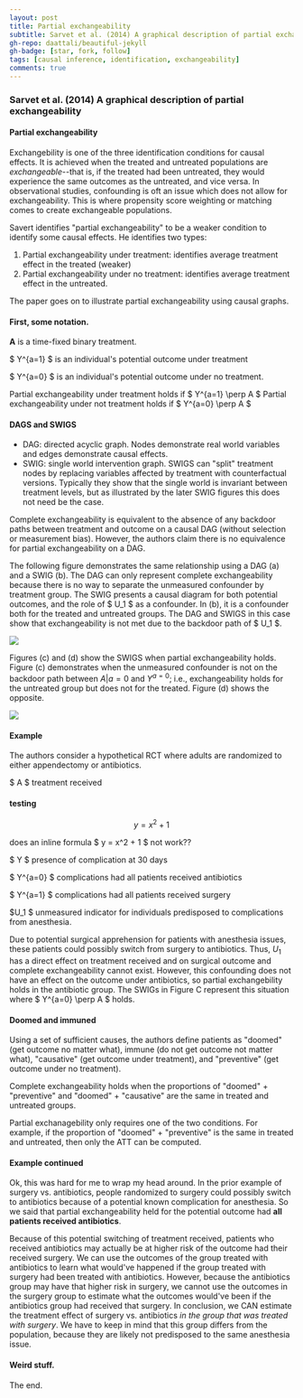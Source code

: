 ```yaml
---
layout: post
title: Partial exchangeability
subtitle: Sarvet et al. (2014) A graphical description of partial exchangeability
gh-repo: daattali/beautiful-jekyll
gh-badge: [star, fork, follow]
tags: [causal inference, identification, exchangeability]
comments: true
---
```



### Sarvet et al. (2014) A graphical description of partial exchangeability

#### Partial exchangeability
Exchangebility is one of the three identification conditions for causal effects. It is achieved when the treated and untreated populations are _exchangeable_--that is, if the treated had been untreated, they would experience the same outcomes as the untreated, and vice versa. In observational studies, confounding is oft an issue which does not allow for exchangeability. This is where propensity score weighting or matching comes to create exchangeable populations. 

Savert identifies "partial exchangeability" to be a weaker condition to identify some causal effects. He identifies two types:

1. Partial exchangeability under treatment: identifies average treatment effect in the treated (weaker)
2. Partial exchangeability under no treatment: identifies average treatment effect in the untreated. 

The paper goes on to illustrate partial exchangeability using causal graphs. 

#### First, some notation.

**A** is a time-fixed binary treatment.

$ Y^{a=1} $ is an individual's potential outcome under treatment

$ Y^{a=0} $ is an individual's potential outcome under no treatment. 

Partial exchangeability under treatment holds if $ Y^{a=1} \perp A $
Partial exchangeability under not treatment holds if $ Y^{a=0} \perp A $

#### DAGS and SWIGS

* DAG: directed acyclic graph. Nodes demonstrate real world variables and edges demonstrate causal effects. 
* SWIG: single world intervention graph. SWIGS can "split" treatment nodes by replacing variables affected by treatment with counterfactual versions. Typically they show that the single world is invariant between treatment levels, but as illustrated by the later SWIG figures this does not need be the case. 

Complete exchangeability is equivalent to the absence of any backdoor paths between treatment and outcome on a causal DAG (without selection or measurement bias). However, the authors claim there is no equivalence for partial exchangeability on a DAG. 

The following figure demonstrates the same relationship using a DAG (a) and a SWIG (b). The DAG can only represent complete exchangeability because there is no way to separate the unmeasured confounder by treatment group. The SWIG presents a causal diagram for both potential outcomes, and the role of $ U_1 $ as a confounder. In (b), it is a confounder both for the treated and untreated groups. The DAG and SWIGS in this case show that exchangeability is not met due to the backdoor path of $ U_1 $. 

<div class="fig figcenter fighighlight">
  <img src="/images/blogs/sarvet_fig1.png">
</div>


Figures (c) and (d) show the SWIGS when partial exchangeability holds. Figure (c) demonstrates when the unmeasured confounder is not on the backdoor path between $A|a=0$ and $Y^{a=0}$; i.e., exchangeability holds for the untreated group but does not for the treated. Figure (d) shows the opposite. 

<div class="fig figcenter fighighlight">
  <img src="/images/blogs/sarvet_fig2.png">
</div>

#### Example

The authors consider a hypothetical RCT where adults are randomized to either appendectomy or antibiotics. 

$ A $ treatment received


#### testing

$$ y = x^2 + 1 $$ 

does an inline formula $ y = x^2 + 1 $ not work??

$ Y $ presence of complication at 30 days

$ Y^{a=0} $ complications had all patients received antibiotics

$ Y^{a=1} $ complications had all patients received surgery

 $U_1 $ unmeasured indicator for individuals predisposed to complications from anesthesia. 

Due to potential surgical apprehension for patients with anesthesia issues, these patients could possibly switch from surgery to antibiotics. Thus, $U_1$ has a direct effect on treatment received and on surgical outcome and complete exchangeability cannot exist. However, this confounding does not have an effect on the outcome under antibiotics, so partial exchangebility holds in the antibiotic group. The SWIGs in Figure C represent this situation where $ Y^{a=0} \perp A $ holds. 


#### Doomed and immuned

Using a set of sufficient causes, the authors define patients as "doomed" (get outcome no matter what), immune (do not get outcome not matter what), "causative" (get outcome under treatment), and "preventive" (get outcome under no treatment). 

Complete exchangeability holds when the proportions of "doomed" + "preventive" and "doomed" + "causative" are the same in treated and untreated groups. 

Partial exchanagebility only requires one of the two conditions. For example, if the proportion of "doomed" + "preventive" is the same in treated and untreated, then only the ATT can be computed. 

#### Example continued

Ok, this was hard for me to wrap my head around. 
In the prior example of surgery vs. antibiotics, people randomized to surgery could possibly switch to antibiotics because of a potential known complication for anesthesia. So we said that partial exchangeability held for the potential outcome had **all patients received antibiotics**.

Because of this potential switching of treatment received, patients who received antibiotics may actually be at higher risk of the outcome had their received surgery. We can use the outcomes of the group treated with antibiotics to learn what would've happened if the group treated with surgery had been treated with antibiotics. However, because the antibiotics group may have that higher risk in surgery, we cannot use the outcomes in the surgery group to estimate what the outcomes would've been if the antibiotics group had received that surgery. In conclusion, we CAN estimate the treatment effect of surgery vs. antibiotics _in the group that was treated with surgery_. We have to keep in mind that this group differs from the population, because they are likely not predisposed to the same anesthesia issue. 

#### Weird stuff. 

The end. 
